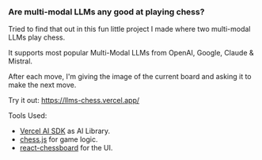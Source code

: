 ### Are multi-modal LLMs any good at playing chess?

Tried to find that out in this fun little project I made where two multi-modal LLMs play chess.

It supports most popular Multi-Modal LLMs from OpenAI, Google, Claude & Mistral.

After each move, I'm giving the image of the current board and asking it to make the next move.

Try it out: https://llms-chess.vercel.app/

Tools Used:

- [Vercel AI SDK](https://sdk.vercel.ai/) as AI Library.
- [chess.js](https://github.com/jhlywa/chess.js) for game logic.
- [react-chessboard](https://github.com/Clariity/react-chessboard) for the UI.
